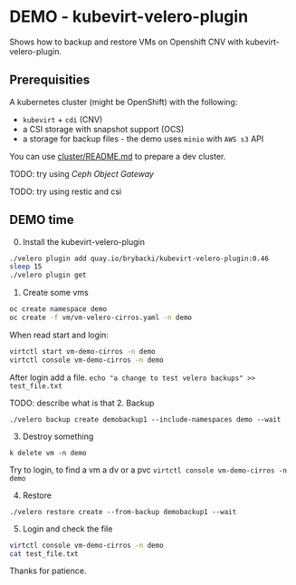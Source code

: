 # DEMO - kubevirt-velero-plugin

Shows how to backup and restore VMs on Openshift CNV with kubevirt-velero-plugin. 

## Prerequisities
A kubernetes cluster (might be OpenShift) with the following:
- `kubevirt` + `cdi` (CNV) 
- a CSI storage with snapshot support (OCS)
- a storage for backup files - the demo uses `minio` with `AWS s3` API

You can use  [cluster/README.md](cluster/README.md) to prepare a dev cluster.

TODO: try using *Ceph Object Gateway*

TODO: try using restic and csi

## DEMO time
0. Install the kubevirt-velero-plugin
```bash
./velero plugin add quay.io/brybacki/kubevirt-velero-plugin:0.46
sleep 15
./velero plugin get
```

1. Create some vms

```bash
oc create namespace demo
oc create -f vm/vm-velero-cirros.yaml -n demo
```

When read start and login:
```bash
virtctl start vm-demo-cirros -n demo
virtctl console vm-demo-cirros -n demo
```

After login add a file.
`echo "a change to test velero backups" >> test_file.txt`
 
TODO: describe what is that
2. Backup

`./velero backup create demobackup1 --include-namespaces demo --wait`

3. Destroy something

`k delete vm -n demo`

Try to login, to find a vm a dv or a pvc
`virtctl console vm-demo-cirros -n demo`

4. Restore
 
`./velero restore create --from-backup demobackup1 --wait`

5. Login and check the file

```bash 
virtctl console vm-demo-cirros -n demo
cat test_file.txt
```


Thanks for patience.